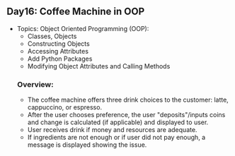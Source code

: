 ## Day16: Coffee Machine in OOP
- Topics: Object Oriented Programming (OOP):
  - Classes, Objects
  - Constructing Objects
  - Accessing Attributes
  - Add Python Packages
  - Modifying Object Attributes and Calling Methods 
  ### Overview:
  - The coffee machine offers three drink choices to the customer: latte, cappuccino, or espresso.
  - After the user chooses preference, the user "deposits"/inputs coins and change is calculated (if applicable) and displayed to user.
  - User receives drink if money and resources are adequate.
  - If ingredients are not enough or if user did not pay enough, a message is displayed showing the issue.
